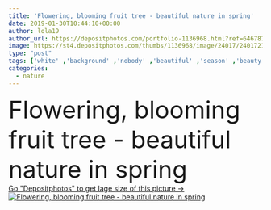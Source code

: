 ```yaml
---
title: 'Flowering, blooming fruit tree - beautiful nature in spring'
date: 2019-01-30T10:44:10+00:00
author: lola19
author_url: https://depositphotos.com/portfolio-1136968.html?ref=64678756
image: https://st4.depositphotos.com/thumbs/1136968/image/24017/240172196/api_thumb_450.jpg?forcejpeg=true
type: "post"
tags: ['white' ,'background' ,'nobody' ,'beautiful' ,'season' ,'beauty' ,'sunlight' ,'outdoors' ,'nature' ,'spring' ,'fresh' ,'environment' ,'growth' ,'leaf' ,'plant' ,'petal' ,'bloom' ,'blooming' ,'blossom' ,'flora' ,'flower' ,'grow' ,'tree' ,'fruit' ,'branch' ,'stem' ,'idyllic' ,'tranquil' ,'harmony' ,'vegetation' ,'twig' ,'bud' ,'stalk' ,'stamen' ,'flowering' ,'springtime' ,'blossoming' ,'pistil' ,'budding' ,'selective focus' ,'beauty in nature' ,'flower head' ,'new life' ,'fruit tree' ,'sun rays' ,'blooming tree' ,'flowering tree' ,'flowering branch' ,'flower stamen' ,'flower pistil' ]
categories: 
  - nature
---
```

<div aling="center">
            <font size="60"> Flowering, blooming fruit tree - beautiful nature in spring</font>   
</div>
<div>
    <a href='https://st4.depositphotos.com/thumbs/1136968/image/24017/240172196/api_thumb_450.jpg?forcejpeg=true?ref=64678756' target=_blank > Go "Depositphotos" to get lage size of this picture ->
        <img href='https://st4.depositphotos.com/thumbs/1136968/image/24017/240172196/api_thumb_450.jpg?forcejpeg=true?ref=64678756' src='https://st4.depositphotos.com/1136968/24017/i/950/depositphotos_240172196-stock-photo-flowering-blooming-fruit-tree-beautiful.jpg?forcejpeg=true' alt='Flowering, blooming fruit tree - beautiful nature in spring' >
    </a>
</div>
